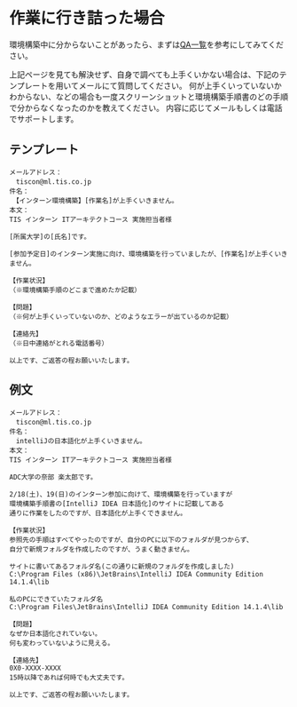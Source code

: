 # 作業に行き詰った場合

環境構築中に分からないことがあったら、まずは[QA一覧](QA.md)を参考にしてみてください。

上記ページを見ても解決せず、自身で調べても上手くいかない場合は、下記のテンプレートを用いてメールにて質問してください。
何が上手くいっていないかわからない、などの場合も一度スクリーンショットと環境構築手順書のどの手順で分からなくなったのかを教えてください。
内容に応じてメールもしくは電話でサポートします。

## テンプレート

```
メールアドレス：
　tiscon@ml.tis.co.jp
件名：
　【インターン環境構築】[作業名]が上手くいきません。
本文：
TIS インターン ITアーキテクトコース 実施担当者様

[所属大学]の[氏名]です。

[参加予定日]のインターン実施に向け、環境構築を行っていましたが、[作業名]が上手くいきません。

【作業状況】
（※環境構築手順のどこまで進めたか記載）

【問題】
（※何が上手くいっていないのか、どのようなエラーが出ているのか記載）

【連絡先】
（※日中連絡がとれる電話番号）

以上です、ご返答の程お願いいたします。
```

## 例文

```
メールアドレス：
　tiscon@ml.tis.co.jp
件名：
　intelliJの日本語化が上手くいきません。
本文：
TIS インターン ITアーキテクトコース 実施担当者様

ADC大学の奈部 楽太郎です。

2/18(土)、19(日)のインターン参加に向けて、環境構築を行っていますが
環境構築手順書の[IntelliJ IDEA 日本語化]のサイトに記載してある
通りに作業をしたのですが、日本語化が上手くできません。

【作業状況】
参照先の手順はすべてやったのですが、自分のPCに以下のフォルダが見つからず、
自分で新規フォルダを作成したのですが、うまく動きません。

サイトに書いてあるフォルダ名(この通りに新規のフォルダを作成しました)
C:\Program Files (x86)\JetBrains\IntelliJ IDEA Community Edition 14.1.4\lib

私のPCにできていたフォルダ名
C:\Program Files\JetBrains\IntelliJ IDEA Community Edition 14.1.4\lib

【問題】
なぜか日本語化されていない。
何も変わっていないように見える。

【連絡先】
0X0-XXXX-XXXX
15時以降であれば何時でも大丈夫です。

以上です、ご返答の程お願いいたします。
```

